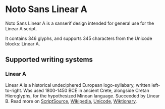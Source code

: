 
# Noto Sans Linear A

Noto Sans Linear A is a sanserif design intended for general use for the Linear A script.

It contains 346 glyphs, and supports 345 characters from the Unicode blocks: Linear A.


## Supported writing systems


### Linear A

Linear A is a historical undeciphered European logo-syllabary, written left-to-right. Was used 1800-1450 BCE in ancient Crete, alongside Cretan Hieroglyphs, for the hypothesized Minoan language. Succeeded by Linear B. Read more on [ScriptSource](https://scriptsource.org/scr/Lina), [Wikipedia](https://en.wikipedia.org/wiki/ISO_15924:Lina), [Unicode](https://www.unicode.org/versions/Unicode13.0.0/ch08.pdf#G27575), [Wiktionary](https://en.wiktionary.org/wiki/Category:Linear_A_script).

